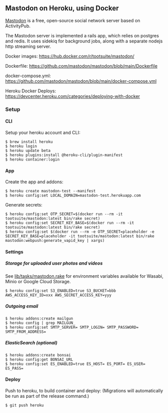 ## Mastodon on Heroku, using Docker

[Mastodon](https://github.com/mastodon/mastodon) is a free, open-source social network server based on ActivityPub.

The Mastodon server is implemented a rails app, which relies on postgres and redis. It uses sidekiq for background jobs, along with a separate nodejs http streaming server.

Docker images: https://hub.docker.com/r/tootsuite/mastodon/

Dockerfile: https://github.com/mastodon/mastodon/blob/main/Dockerfile

docker-compose.yml: https://github.com/mastodon/mastodon/blob/main/docker-compose.yml

Heroku Docker Deploys: https://devcenter.heroku.com/categories/deploying-with-docker

### Setup

#### CLI

Setup your heroku account and CLI:

```
$ brew install heroku
$ heroku login
$ heroku update beta
$ heroku plugins:install @heroku-cli/plugin-manifest
$ heroku container:login
```

#### App

Create the app and addons:

```
$ heroku create mastodon-test --manifest
$ heroku config:set LOCAL_DOMAIN=mastodon-test.herokuapp.com
```

Generate secrets:

```
$ heroku config:set OTP_SECRET=$(docker run --rm -it tootsuite/mastodon:latest bin/rake secret)
$ heroku config:set SECRET_KEY_BASE=$(docker run --rm -it tootsuite/mastodon:latest bin/rake secret)
$ heroku config:set $(docker run --rm -e OTP_SECRET=placeholder -e SECRET_KEY_BASE=placeholder -it tootsuite/mastodon:latest bin/rake mastodon:webpush:generate_vapid_key | xargs)
```

#### Settings

##### Storage for uploaded user photos and videos

See [lib/tasks/mastodon.rake](https://github.com/mastodon/mastodon/blob/5ba46952af87e42a64962a34f7ec43bc710bdcaf/lib/tasks/mastodon.rake#L137) for environment variables available for Wasabi, Minio or Google Cloud Storage.

```
$ heroku config:set S3_ENABLED=true S3_BUCKET=bbb AWS_ACCESS_KEY_ID=xxx AWS_SECRET_ACCESS_KEY=yyy
```

##### Outgoing email

```
$ heroku addons:create mailgun
$ heroku config | grep MAILGUN_
$ heroku config:set SMTP_SERVER= SMTP_LOGIN= SMTP_PASSWORD= SMTP_FROM_ADDRESS=
```

##### ElasticSearch (optional)

```
$ heroku addons:create bonsai
$ heroku config:get BONSAI_URL
$ heroku config:set ES_ENABLED=true ES_HOST= ES_PORT= ES_USER= ES_PASS=

```

#### Deploy

Push to heroku, to build container and deploy:
(Migrations will automatically be run as part of the release command.)

```
$ git push heroku
```

